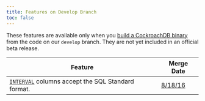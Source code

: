 ```yaml
---
title: Features on Develop Branch
toc: false
---
```


These features are available only when you <a href="install-cockroachdb.html">build a CockroachDB binary</a> from the code on our <code>develop</code> branch. They are not yet included in an official beta release.

Feature | Merge Date
--------|-----------
[`INTERVAL`](interval.html) columns accept the SQL Standard format. | [8/18/16](https://github.com/cockroachdb/cockroach/pull/8657)
